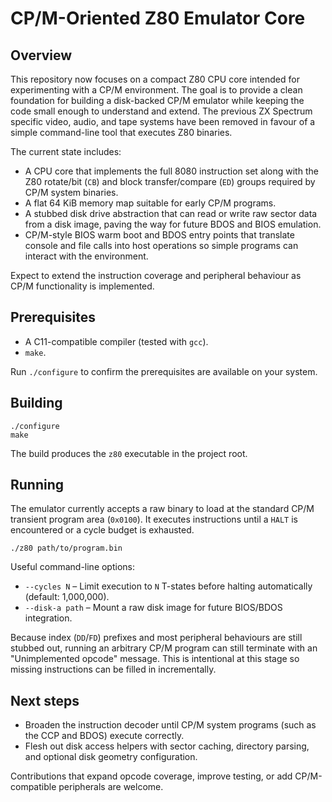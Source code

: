 # CP/M-Oriented Z80 Emulator Core

## Overview
This repository now focuses on a compact Z80 CPU core intended for experimenting with a CP/M environment. The goal is to provide a clean foundation for building a disk-backed CP/M emulator while keeping the code small enough to understand and extend. The previous ZX Spectrum specific video, audio, and tape systems have been removed in favour of a simple command-line tool that executes Z80 binaries.

The current state includes:

- A CPU core that implements the full 8080 instruction set along with the Z80 rotate/bit (`CB`) and block transfer/compare (`ED`) groups required by CP/M system binaries.
- A flat 64 KiB memory map suitable for early CP/M programs.
- A stubbed disk drive abstraction that can read or write raw sector data from a disk image, paving the way for future BDOS and BIOS emulation.
- CP/M-style BIOS warm boot and BDOS entry points that translate console and file calls into host operations so simple programs can interact with the environment.

Expect to extend the instruction coverage and peripheral behaviour as CP/M functionality is implemented.

## Prerequisites
- A C11-compatible compiler (tested with `gcc`).
- `make`.

Run `./configure` to confirm the prerequisites are available on your system.

## Building
```
./configure
make
```

The build produces the `z80` executable in the project root.

## Running
The emulator currently accepts a raw binary to load at the standard CP/M transient program area (`0x0100`). It executes instructions until a `HALT` is encountered or a cycle budget is exhausted.

```
./z80 path/to/program.bin
```

Useful command-line options:

- `--cycles N` – Limit execution to `N` T-states before halting automatically (default: 1,000,000).
- `--disk-a path` – Mount a raw disk image for future BIOS/BDOS integration.

Because index (`DD`/`FD`) prefixes and most peripheral behaviours are still stubbed out, running an arbitrary CP/M program can still terminate with an "Unimplemented opcode" message. This is intentional at this stage so missing instructions can be filled in incrementally.

## Next steps
- Broaden the instruction decoder until CP/M system programs (such as the CCP and BDOS) execute correctly.
- Flesh out disk access helpers with sector caching, directory parsing, and optional disk geometry configuration.

Contributions that expand opcode coverage, improve testing, or add CP/M-compatible peripherals are welcome.
